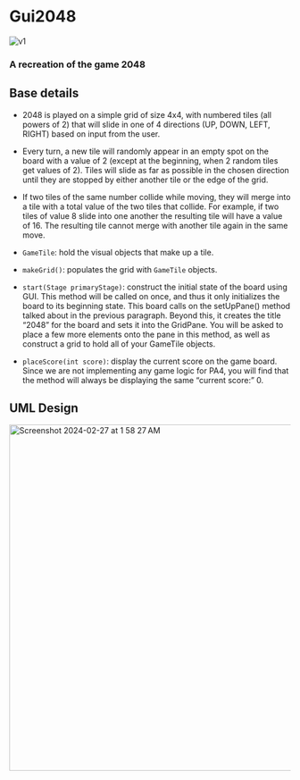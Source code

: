 # Gui2048

![v1](https://github.com/ayoung206/Gui2048/assets/32970772/f14c34be-e450-4ef7-a860-512ca716783a)
### A recreation of the game 2048

## Base details
- 2048 is played on a simple grid of size 4x4, with numbered tiles (all powers of 2) that will slide in one of 4 directions (UP, DOWN, LEFT, RIGHT) based on input from the user.
- Every turn, a new tile will randomly appear in an empty spot on the board with a value of 2 (except at the beginning, when 2 random tiles get values of 2). Tiles will slide as far as possible in the chosen direction until they are stopped by either another tile or the edge of the grid.
- If two tiles of the same number collide while moving, they will merge into a tile with a total value of the two tiles that collide. For example, if two tiles of value 8 slide into one another the resulting tile will have a value of 16. The resulting tile cannot merge with another tile again in the same move.

- `GameTile`: hold the visual objects that make up a tile.

- `makeGrid()`: populates the grid with `GameTile` objects.

- `start(Stage primaryStage)`: construct the initial state of the board using GUI. This method will be called on once, and thus it only initializes the board to its beginning state. This board calls on the setUpPane() method talked about in the previous paragraph. Beyond this, it creates the title “2048” for the board and sets it into the GridPane. You will be asked to place a few more elements onto the pane in this method, as well as construct a grid to hold all of your GameTile objects.

- `placeScore(int score)`: display the current score on the game board. Since we are not implementing any game logic for PA4, you will find that the method will always be displaying the same “current score:” 0.

## UML Design
<img width="620" alt="Screenshot 2024-02-27 at 1 58 27 AM" src="https://github.com/ayoung206/Gui2048/assets/32970772/3b046a9e-5090-4b60-80a2-a8d56e444010">
